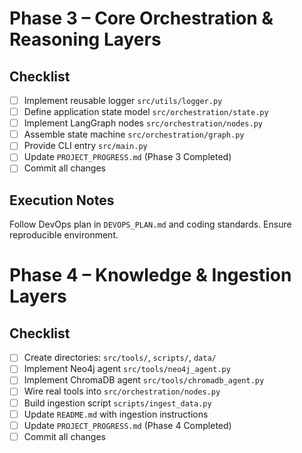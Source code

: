 # Phase 3 – Core Orchestration & Reasoning Layers

## Checklist
- [ ] Implement reusable logger `src/utils/logger.py`
- [ ] Define application state model `src/orchestration/state.py`
- [ ] Implement LangGraph nodes `src/orchestration/nodes.py`
- [ ] Assemble state machine `src/orchestration/graph.py`
- [ ] Provide CLI entry `src/main.py`
- [ ] Update `PROJECT_PROGRESS.md` (Phase 3 Completed)
- [ ] Commit all changes

## Execution Notes
Follow DevOps plan in `DEVOPS_PLAN.md` and coding standards. Ensure reproducible environment.

# Phase 4 – Knowledge & Ingestion Layers

## Checklist
- [ ] Create directories: `src/tools/`, `scripts/`, `data/`
- [ ] Implement Neo4j agent `src/tools/neo4j_agent.py`
- [ ] Implement ChromaDB agent `src/tools/chromadb_agent.py`
- [ ] Wire real tools into `src/orchestration/nodes.py`
- [ ] Build ingestion script `scripts/ingest_data.py`
- [ ] Update `README.md` with ingestion instructions
- [ ] Update `PROJECT_PROGRESS.md` (Phase 4 Completed)
- [ ] Commit all changes
